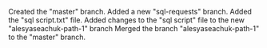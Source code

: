 Created the "master" branch.
Added a new "sql-requests" branch.
Added the "sql script.txt" file.
Added changes to the "sql script" file to the new "alesyaseachuk-path-1" branch 
Merged the branch "alesyaseachuk-path-1" to the "master" branch.
